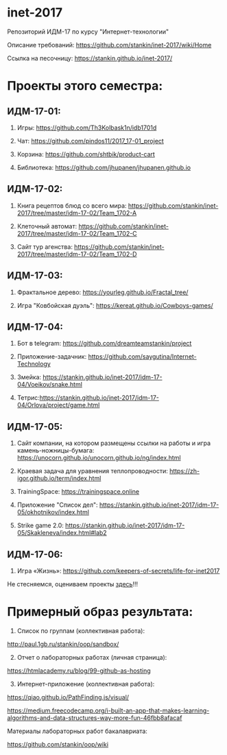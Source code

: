 # inet-2017
Репозиторий ИДМ-17 по курсу "Интернет-технологии"

Описание требований: https://github.com/stankin/inet-2017/wiki/Home

Ссылка на песочницу: https://stankin.github.io/inet-2017/

# Проекты этого семестра:

## ИДМ-17-01:

1. Игры: https://github.com/Th3Kolbask1n/idb1701d

2. Чат: https://github.com/pindos11/2017_17-01_project

3. Корзина: https://github.com/shtbik/product-cart

4. Библиотека: https://github.com/jhupanen/jhupanen.github.io


## ИДМ-17-02:

1. Книга рецептов блюд со всего мира: https://github.com/stankin/inet-2017/tree/master/idm-17-02/Team_1702-A

2. Клеточный автомат: https://github.com/stankin/inet-2017/tree/master/idm-17-02/Team_1702-C

3. Сайт тур агенства: https://github.com/stankin/inet-2017/tree/master/idm-17-02/Team_1702-D


## ИДМ-17-03:

1. Фрактальное дерево: https://yourleg.github.io/Fractal_tree/

2. Игра "Ковбойская дуэль": https://kereat.github.io/Cowboys-games/

## ИДМ-17-04:

1. Бот в telegram: https://github.com/dreamteamstankin/project

2. Приложение-задачник: https://github.com/saygutina/Internet-Technology

3. Змейка: https://stankin.github.io/inet-2017/idm-17-04/Voeikov/snake.html

4. Тетрис:https://stankin.github.io/inet-2017/idm-17-04/Orlova/project/game.html


## ИДМ-17-05:

1. Сайт компании, на котором размещены ссылки на работы и игра камень-ножницы-бумага: https://unocorn.github.io/unocorn.github.io/ng/index.html

2. Краевая задача для уравнения теплопроводности: https://zh-igor.github.io/term/index.html

3. TrainingSpace: https://trainingspace.online

4. Приложение "Список дел": https://stankin.github.io/inet-2017/idm-17-05/okhotnikov/index.html

5. Strike game 2.0: https://stankin.github.io/inet-2017/idm-17-05/Skakleneva/index.html#lab2


## ИДМ-17-06:

1. Игра «Жизнь»: https://github.com/keepers-of-secrets/life-for-inet2017

Не стесняемся, оцениваем проекты [здесь](https://onedrive.live.com/survey?resid=7898162C7CE728BA!118&authkey=!AGZj9cvhuhtJnns)!!!

# Примерный образ результата:
1. Список по группам (коллективная работа):

http://paul.1gb.ru/stankin/oop/sandbox/

2. Отчет о лабораторных работах (личная страница):

https://htmlacademy.ru/blog/99-github-as-hosting

3. Интернет-приложение (коллективная работа):

https://qiao.github.io/PathFinding.js/visual/

https://medium.freecodecamp.org/i-built-an-app-that-makes-learning-algorithms-and-data-structures-way-more-fun-46fbb8afacaf

Материалы лабораторных работ бакалавриата:

https://github.com/stankin/oop/wiki
